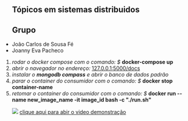 
<main>
<section>
<ul>
    <h1>Tópicos em sistemas distribuidos</h1>
    <h2>Grupo</h2>
    <li>João Carlos de Sousa Fé</li>
    <li>Joanny Eva Pacheco</li>
</ul>
</section>
<section>
<ol>
<li>
    <i>rodar o docker compose com o comando: $</i> <b>docker-compose up</b>
</li>

<li>
    <i> abrir o navegador no endereço: </i> <a href="127.0.0.1:5000/docs">127.0.0.1:5000/docs</a>
</li>

<li>
<i>instalar o <b>mongodb compass</b> e abrir o banco de dados padrão</i>
</li>

<li>
<i>parar o container do consumidor com o comando: $</i> <b>docker stop container-name</b>
</li>

<li>
<i>retomar o container do consumidor com o comando: $ </i> <b>docker run --name new_image_name -it image_id bash -c "./run.sh"</b>
</li>
</ol>
</section>

<section>
<ul>

<img src="https://logodownload.org/wp-content/uploads/2014/10/youtube-logo-2-3.png"/>
<a href="https://youtu.be/uQEpOfwvTDI" target="_blank">clique aqui para abir o video demonstração</a>    
</ul>
</section>
</main>

